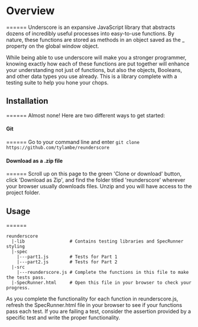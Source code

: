 # Overview
======
Underscore is an expansive JavaScript library that abstracts dozens of incredibly useful processes into easy-to-use functions. By nature, these functions are stored as methods in an object saved as the _ property on the global window object.

While being able to use underscore will make you a stronger programmer, knowing exactly how each of these functions are put together will enhance your understanding not just of functions, but also the objects, Booleans, and other data types you use already. This is a library complete with a testing suite to help you hone your chops.

## Installation
======
Almost none! Here are two different ways to get started:

#### Git
======
Go to your command line and enter `git clone https://github.com/tylambe/reunderscore`

#### Download as a .zip file
======
Scroll up on this page to the green 'Clone or download' button, click 'Download as Zip', and find the folder titled 'reunderscore' wherever your browser usually downloads files. Unzip and you will have access to the project folder.

## Usage
======
```
reunderscore
  |-lib                 # Contains testing libraries and SpecRunner styling
  |-spec
    |---part1.js        # Tests for Part 1
    |---part2.js        # Tests for Part 2
  |-src
    |---reunderscore.js # Complete the functions in this file to make the tests pass.
  |-SpecRunner.html     # Open this file in your browser to check your progress.
```
As you complete the functionality for each function in reunderscore.js, refresh the SpecRunner.html file in your browser to see if your functions pass each test. If you are failing a test, consider the assertion provided by a specific test and write the proper functionality.
